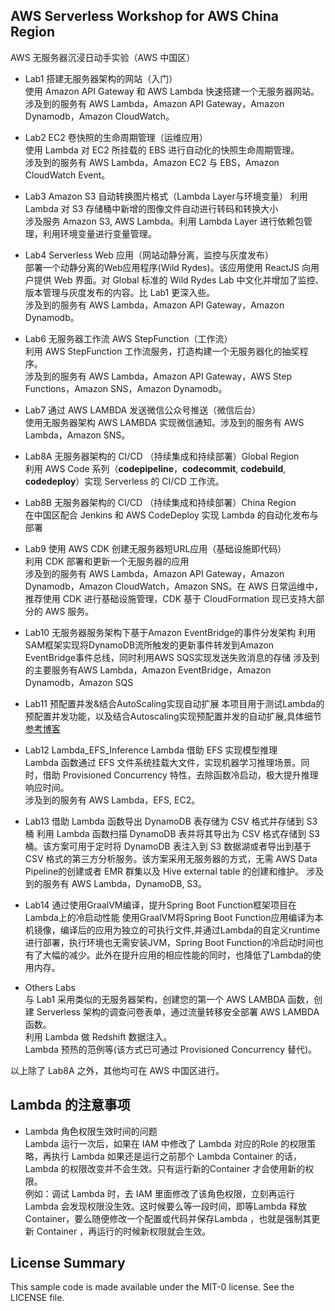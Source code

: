 ## AWS Serverless Workshop for AWS China Region
AWS 无服务器沉浸日动手实验（AWS 中国区）  

* Lab1 搭建无服务器架构的网站（入门）  
  使用 Amazon API Gateway 和 AWS Lambda 快速搭建一个无服务器网站。  
  涉及到的服务有 AWS Lambda，Amazon API Gateway，Amazon Dynamodb，Amazon CloudWatch。

* Lab2 EC2 卷快照的生命周期管理（运维应用）  
  使用 Lambda 对 EC2 所挂载的 EBS 进行自动化的快照生命周期管理。  
  涉及到的服务有 AWS Lambda，Amazon EC2 与 EBS，Amazon CloudWatch Event。  

* Lab3 Amazon S3 自动转换图片格式（Lambda Layer与环境变量）
  利用 Lambda 对 S3 存储桶中新增的图像文件自动进行转码和转换大小  
  涉及服务 Amazon S3, AWS Lambda。利用 Lambda Layer 进行依赖包管理，利用环境变量进行变量管理。  

* Lab4 Serverless Web 应用（网站动静分离，监控与灰度发布）   
  部署一个动静分离的Web应用程序(Wild Rydes)。该应用使用 ReactJS 向用户提供 Web 界面。对 Global 标准的 Wild Rydes Lab 中文化并增加了监控、版本管理与灰度发布的内容。比 Lab1 更深入些。  
  涉及到的服务有 AWS Lambda，Amazon API Gateway，Amazon Dynamodb。
  
* Lab6 无服务器工作流 AWS StepFunction（工作流）  
  利用 AWS StepFunction 工作流服务，打造构建一个无服务器化的抽奖程序。  
  涉及到的服务有 AWS Lambda，Amazon API Gateway，AWS Step Functions，Amazon SNS，Amazon Dynamodb。

* Lab7 通过 AWS LAMBDA 发送微信公众号推送（微信后台）  
  使用无服务器架构 AWS LAMBDA 实现微信通知。涉及到的服务有 AWS Lambda，Amazon SNS。  

* Lab8A 无服务器架构的 CI/CD （持续集成和持续部署）Global Region  
  利用 AWS Code 系列（**codepipeline**，**codecommit**, **codebuild**, **codedeploy**）实现 Serverless 的 CI/CD 工作流。

* Lab8B 无服务器架构的 CI/CD （持续集成和持续部署）China Region  
  在中国区配合 Jenkins 和 AWS CodeDeploy 实现 Lambda 的自动化发布与部署

* Lab9 使用 AWS CDK 创建无服务器短URL应用（基础设施即代码）  
  利用 CDK 部署和更新一个无服务器的应用  
  涉及到的服务有 AWS Lambda，Amazon API Gateway，Amazon Dynamodb，Amazon CloudWatch，Amazon SNS。在 AWS 日常运维中，推荐使用 CDK 进行基础设施管理，CDK 基于 CloudFormation 现已支持大部分的 AWS 服务。

* Lab10 无服务器服务架构下基于Amazon EventBridge的事件分发架构
  利用SAM框架实现将DynamoDB流所触发的更新事件转发到Amazon EventBridge事件总线，同时利用AWS SQS实现发送失败消息的存储
  涉及到的主要服务有AWS Lambda，Amazon EventBridge，Amazon Dynamodb，Amazon SQS

* Lab11 预配置并发&结合AutoScaling实现自动扩展
  本项目用于测试Lambda的预配置并发功能，以及结合Autoscaling实现预配置并发的自动扩展,具体细节[参考博客](https://amazonaws-china.com/cn/blogs/china/introduction-to-lambda-pre-configured-concurrency/)

* Lab12 Lambda_EFS_Inference Lambda 借助 EFS 实现模型推理  
  Lambda 函数通过 EFS 文件系统挂载大文件，实现机器学习推理场景。同时，借助 Provisioned Concurrency 特性，去除函数冷启动，极大提升推理响应时间。  
  涉及到的服务有 AWS Lambda，EFS, EC2。

* Lab13 借助 Lambda 函数导出 DynamoDB 表存储为 CSV 格式并存储到 S3 桶
  利用 Lambda 函数扫描 DynamoDB 表并将其导出为 CSV 格式存储到 S3 桶。该方案可用于定时将 DynamoDB 表注入到 S3 数据湖或者导出到基于 CSV 格式的第三方分析服务。该方案采用无服务器的方式，无需 AWS Data Pipeline的创建或者 EMR 群集以及 Hive external table 的创建和维护。
  涉及到的服务有 AWS Lambda，DynamoDB, S3。
  
* Lab14 通过使用GraalVM编译，提升Spring Boot Function框架项目在Lambda上的冷启动性能
  使用GraalVM将Spring Boot Function应用编译为本机镜像，编译后的应用为独立的可执行文件,并通过Lambda的自定义runtime进行部署，执行环境也无需安装JVM，Spring Boot Function的冷启动时间也有了大幅的减少。此外在提升应用的相应性能的同时，也降低了Lambda的使用内存。
  
* Others Labs  
  与 Lab1 采用类似的无服务器架构，创建您的第一个 AWS LAMBDA 函数，创建 Serverless 架构的调查问卷表单，通过流量转移安全部署 AWS LAMBDA 函数。  
  利用 Lambda 做 Redshift 数据注入。  
  Lambda 预热的范例等(该方式已可通过 Provisioned Concurrency 替代)。  
  
  
以上除了 Lab8A 之外，其他均可在 AWS 中国区进行。  
  
## Lambda 的注意事项

* Lambda 角色权限生效时间的问题  
Lambda 运行一次后，如果在 IAM 中修改了 Lambda 对应的Role 的权限策略，再执行 Lambda 如果还是运行之前那个 Lambda Container 的话，Lambda 的权限改变并不会生效。只有运行新的Container 才会使用新的权限。  
例如：调试 Lambda 时，去 IAM 里面修改了该角色权限，立刻再运行 Lambda 会发现权限没生效。这时候要么等一段时间，即等Lambda 释放 Container，要么随便修改一个配置或代码并保存Lambda ，也就是强制其更新 Container ，再运行的时候新权限就会生效。  


## License Summary

This sample code is made available under the MIT-0 license. See the LICENSE file.

